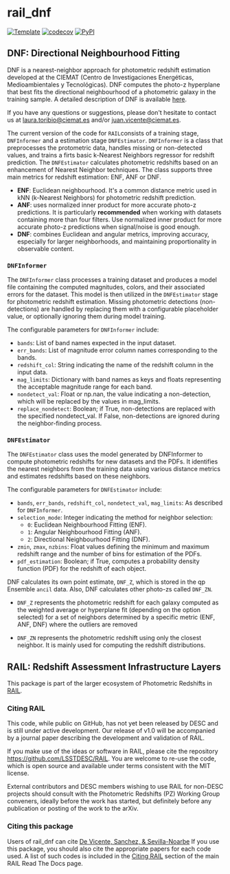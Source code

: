 # rail_dnf

[![Template](https://img.shields.io/badge/Template-LINCC%20Frameworks%20Python%20Project%20Template-brightgreen)](https://lincc-ppt.readthedocs.io/en/latest/)
[![codecov](https://codecov.io/gh/LSSTDESC/rail_dnf/branch/main/graph/badge.svg)](https://codecov.io/gh/LSSTDESC/rail_dnf)
[![PyPI](https://img.shields.io/pypi/v/pz-rail-dnf?color=blue&logo=pypi&logoColor=white)](https://pypi.org/project/pz-rail-dnf/)

## DNF: Directional Neighbourhood Fitting

DNF is a nearest-neighbor approach for photometric redshift estimation developed at the CIEMAT (Centro de Investigaciones Energéticas, Medioambientales y Tecnológicas). DNF computes the photo-z hyperplane that best fits the directional neighbourhood of a photometric galaxy in the training sample. A detailed description of DNF is available [here](https://arxiv.org/abs/1511.07623).

If you have any questions or suggestions, please don't hesitate to contact us at laura.toribio@ciemat.es and/or juan.vicente@ciemat.es.

The current version of the code for `RAIL`consists of a training stage, `DNFInformer` and a estimation stage `DNFEstimator`. `DNFInformer` is a class that preprocesses the protometric data, handles missing or non-detected values, and trains a firts basic k-Nearest Neighbors regressor for redshift prediction. The `DNFEstimator` calculates photometric redshifts based on an enhancement of Nearest Neighbor techniques. The class supports three main metrics for redshift estimation: ENF, ANF or DNF.

- **ENF**: Euclidean neighbourhood. It's a common distance metric used in kNN (k-Nearest Neighbors) for photometric redshift prediction.
- **ANF**: uses normalized inner product for more accurate photo-z predictions. It is particularly **recommended** when working with datasets containing more than four filters. Use normalized inner product for more accurate photo-z predictions when signal/noise is good enough.
- **DNF**: combines Euclidean and angular metrics, improving accuracy, especially for larger neighborhoods, and maintaining proportionality in observable content.


### `DNFInformer`

The `DNFInformer` class processes a training dataset and produces a model file containing the computed magnitudes, colors, and their associated errors for the dataset. This model is then utilized in the `DNFEstimator` stage for photometric redshift estimation. Missing photometric detections (non-detections) are handled by replacing them with a configurable placeholder value, or optionally ignoring them during model training.

The configurable parameters for `DNFInformer` include:

- `bands`: List of band names expected in the input dataset.
- `err_bands`: List of magnitude error column names corresponding to the bands.
- `redshift_col`: String indicating the name of the redshift column in the input data.
- `mag_limits`: Dictionary with band names as keys and floats representing the acceptable magnitude range for each band.
- `nondetect_val`: Float or np.nan, the value indicating a non-detection, which will be replaced by the values in mag_limits.
- `replace_nondetect`: Boolean; if True, non-detections are replaced with the specified nondetect_val. If False, non-detections are ignored during the neighbor-finding process.


### `DNFEstimator`

The `DNFEstimator` class uses the model generated by DNFInformer to compute photometric redshifts for new datasets and the PDFs. It identifies the nearest neighbors from the training data using various distance metrics and estimates redshifts based on these neighbors.

The configurable parameters for `DNFEstimator` include:

- `bands`, `err_bands`, `redshift_col`, `nondetect_val`, `mag_limits`: As described for `DNFInformer`.
- `selection_mode`: Integer indicating the method for neighbor selection:
    * `0`: Euclidean Neighbourhood Fitting (ENF).
    * `1`: Angular Neighbourhood Fitting (ANF).
    * `2`: Directional Neighbourhood Fitting (DNF).
- `zmin`, `zmax`, `nzbins`: Float values defining the minimum and maximum redshift range and the number of bins for estimation of the PDFs.
- `pdf_estimation`: Boolean; if True, computes a probability density function (PDF) for the redshift of each object.

DNF calculates its own point estimate, `DNF_Z`, which is stored in the qp Ensemble `ancil` data. Also, DNF calculates other photo-zs called `DNF_ZN`.

- `DNF_Z` represents the photometric redshift for each galaxy computed as the weighted average or hyperplane fit (depending on the option selected) for a set of neighbors determined by a specific metric (ENF, ANF, DNF) where the outliers are removed

- `DNF_ZN` represents the photometric redshift using only the closest neighbor. It is mainly used for computing the redshift distributions.

## RAIL: Redshift Assessment Infrastructure Layers

This package is part of the larger ecosystem of Photometric Redshifts
in [RAIL](https://github.com/LSSTDESC/RAIL).

### Citing RAIL

This code, while public on GitHub, has not yet been released by DESC and is
still under active development. Our release of v1.0 will be accompanied by a
journal paper describing the development and validation of RAIL.

If you make use of the ideas or software in RAIL, please cite the repository 
<https://github.com/LSSTDESC/RAIL>. You are welcome to re-use the code, which
is open source and available under terms consistent with the MIT license.

External contributors and DESC members wishing to use RAIL for non-DESC projects
should consult with the Photometric Redshifts (PZ) Working Group conveners,
ideally before the work has started, but definitely before any publication or 
posting of the work to the arXiv.

### Citing this package
Users of rail_dnf can cite [De Vicente, Sanchez, & Sevilla-Noarbe](https://ui.adsabs.harvard.edu/abs/2016MNRAS.459.3078D/abstract)
If you use this package, you should also cite the appropriate papers for each
code used.  A list of such codes is included in the 
[Citing RAIL](https://lsstdescrail.readthedocs.io/en/stable/source/citing.html)
section of the main RAIL Read The Docs page.

